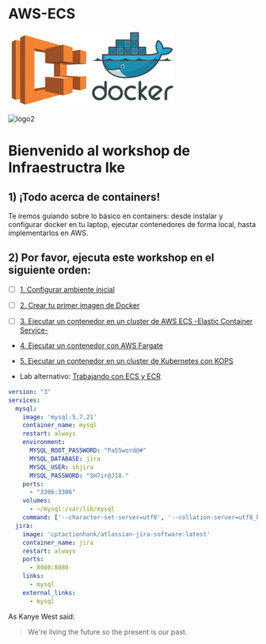 # AWS-ECS
![logo](https://raw.githubusercontent.com/raqmxo/AWS-ECS/master/images/ecs-docker.jpg)

![logo2](https://raw.githubusercontent.com/raqmxo/AWS-ECS/master/images/Ike_YaaB_Fisico.png)

# Bienvenido al workshop de Infraestructra Ike

## 1) ¡Todo acerca de containers!

Te iremos guiando sobre lo básico en containers: desde instalar y configurar docker en tu laptop, ejecutar contenedores de forma local, hasta implementarlos en AWS.

## 2) Por favor, ejecuta este workshop en el siguiente orden:

- [ ] [1. Configurar ambiente inicial](https://github.com/crancurello/containers_aws/tree/master/01-SetupEnvironment)

- [ ] [2. Crear tu primer imagen de Docker](https://github.com/crancurello/containers_aws/tree/master/02-CreatingDockerImage)

- [ ] [3. Ejecutar un contenedor en un cluster de AWS ECS -Elastic Container Service-](https://github.com/crancurello/containers_aws/tree/master/03-DeployEcsCluster)

* [4. Ejecutar un contenedor con AWS Fargate](https://github.com/crancurello/containers_aws/tree/master/04-DeployFargate)

* [5. Ejecutar un contenedor en un cluster de Kubernetes con KOPS](https://github.com/crancurello/containers_aws/tree/master/05-DeployKubernetes)

* Lab alternativo: [Trabajando con ECS y ECR](https://qwiklabs.com/focuses/3456)

```yaml
version: "3"
services:
  mysql:
    image: 'mysql:5.7.21'
    container_name: mysql
    restart: always
    environment:
      MYSQL_ROOT_PASSWORD: "Pa55word@#"
      MYSQL_DATABASE: jira
      MYSQL_USER: shjira
      MYSQL_PASSWORD: "SH7ir@J18."
    ports:
      - "3306:3306"
    volumes:
      - ~/mysql:/var/lib/mysql
    command: ['--character-set-server=utf8', '--collation-server=utf8_bin']
  jira:
    image: 'cptactionhank/atlassian-jira-software:latest'
    container_name: jira
    restart: always
    ports:
      - 8080:8080
    links:
      - mysql
    external_links:
      - mysql
```

As Kanye West said:

> We're living the future so
> the present is our past.
